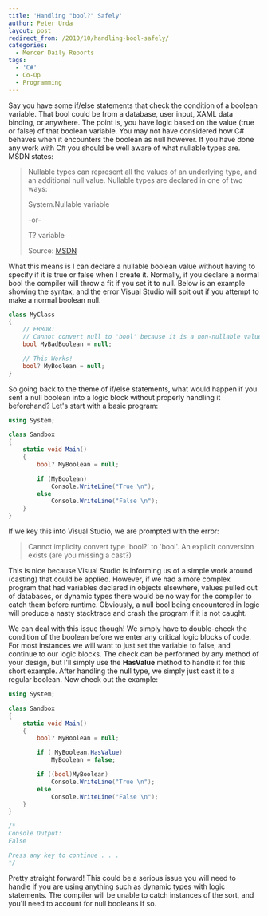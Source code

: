 ```yaml
---
title: 'Handling "bool?" Safely'
author: Peter Urda
layout: post
redirect_from: /2010/10/handling-bool-safely/
categories:
  - Mercer Daily Reports
tags:
  - 'C#'
  - Co-Op
  - Programming
---
```


Say you have some if/else statements that check the condition of a boolean
variable. That bool could be from a database, user input, XAML data binding, or
anywhere. The point is, you have logic based on the value (true or false) of
that boolean variable. You may not have considered how C# behaves when it
encounters the boolean as null however. If you have done any work with C# you
should be well aware of what nullable types are. MSDN states:

> Nullable types can represent all the values of an underlying type, and an
> additional null value. Nullable types are declared in one of two ways:
>
> System.Nullable variable
>
> -or-
>
> T? variable
>
> Source: [MSDN](http://msdn.microsoft.com/en-us/library/2cf62fcy.aspx)

What this means is I can declare a nullable boolean value without having to
specify if it is true or false when I create it. Normally, if you declare a
normal bool the compiler will throw a fit if you set it to null. Below is an
example showing the syntax, and the error Visual Studio will spit out
if you attempt to make a normal boolean null.

```csharp
class MyClass
{
    // ERROR:
    // Cannot convert null to 'bool' because it is a non-nullable value type
    bool MyBadBoolean = null;

    // This Works!
    bool? MyBoolean = null;
}
```

So going back to the theme of if/else statements, what would happen if you
sent a null boolean into a logic block without properly handling it
beforehand? Let's start with a basic program:

```csharp
using System;

class Sandbox
{
    static void Main()
    {
        bool? MyBoolean = null;

        if (MyBoolean)
            Console.WriteLine("True \n");
        else
            Console.WriteLine("False \n");
    }
}
```

If we key this into Visual Studio, we are prompted with the error:

> Cannot implicity convert type 'bool?' to 'bool'. An explicit conversion
> exists (are you missing a cast?)

This is nice because Visual Studio is informing us of a simple work around
(casting) that could be applied. However, if we had a more complex program that
had variables declared in objects elsewhere, values pulled out of databases, or
dynamic types there would be no way for the compiler to catch them before
runtime. Obviously, a null bool being encountered in logic will produce a
nasty stacktrace and crash the program if it is not caught.

We can deal with this issue though! We simply have to double-check the condition
of the boolean before we enter any critical logic blocks of code. For most
instances we will want to just set the variable to false, and continue to our
logic blocks. The check can be performed by any method of your design, but I'll
simply use the **HasValue** method to handle it for this short example. After
handling the null type, we simply just cast it to a regular boolean. Now check
out the example:

```csharp
using System;

class Sandbox
{
    static void Main()
    {
        bool? MyBoolean = null;

        if (!MyBoolean.HasValue)
            MyBoolean = false;

        if ((bool)MyBoolean)
            Console.WriteLine("True \n");
        else
            Console.WriteLine("False \n");
    }
}

/*
Console Output:
False

Press any key to continue . . .
*/
```

Pretty straight forward! This could be a serious issue you will need to handle
if you are using anything such as dynamic types with logic statements. The
compiler will be unable to catch instances of the sort, and you'll need to
account for null booleans if so.
